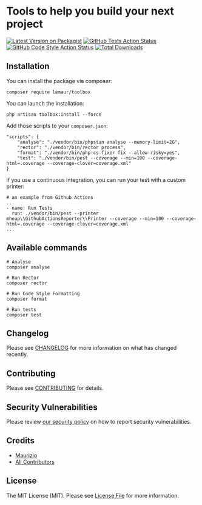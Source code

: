 # Tools to help you build your next project

[![Latest Version on Packagist](https://img.shields.io/packagist/v/lemaur/toolbox.svg?style=flat-square)](https://packagist.org/packages/lemaur/toolbox)
[![GitHub Tests Action Status](https://img.shields.io/github/workflow/status/lemaur/toolbox/run-tests?label=tests)](https://github.com/lemaur/toolbox/actions?query=workflow%3Arun-tests+branch%3Amaster)
[![GitHub Code Style Action Status](https://img.shields.io/github/workflow/status/lemaur/toolbox/Check%20&%20fix%20styling?label=code%20style)](https://github.com/lemaur/toolbox/actions?query=workflow%3A"Check+%26+fix+styling"+branch%3Amaster)
[![Total Downloads](https://img.shields.io/packagist/dt/lemaur/toolbox.svg?style=flat-square)](https://packagist.org/packages/lemaur/toolbox)

## Installation

You can install the package via composer:

```
composer require lemaur/toolbox
```

You can launch the installation:

```
php artisan toolbox:install --force
```

Add those scripts to your `composer.json`:
```
"scripts": {
    "analyse": "./vendor/bin/phpstan analyse --memory-limit=2G",
    "rector": "./vendor/bin/rector process",
    "format": "./vendor/bin/php-cs-fixer fix --allow-risky=yes",
    "test": "./vendor/bin/pest --coverage --min=100 --coverage-html=.coverage --coverage-clover=coverage.xml"
}
```

If you use a continuous integration, you can run your test with a custom printer:
```
# an example from Github Actions
...
- name: Run Tests
  run: ./vendor/bin/pest --printer mheap\\GithubActionsReporter\\Printer --coverage --min=100 --coverage-html=.coverage --coverage-clover=coverage.xml
...
```

## Available commands 

```
# Analyse
composer analyse

# Run Rector
composer rector

# Run Code Style Formatting
composer format

# Run tests
composer test
```

## Changelog

Please see [CHANGELOG](CHANGELOG.md) for more information on what has changed recently.

## Contributing

Please see [CONTRIBUTING](.github/CONTRIBUTING.md) for details.

## Security Vulnerabilities

Please review [our security policy](../../security/policy) on how to report security vulnerabilities.

## Credits

- [Maurizio](https://github.com/lemaur)
- [All Contributors](../../contributors)

## License

The MIT License (MIT). Please see [License File](LICENSE.md) for more information.
